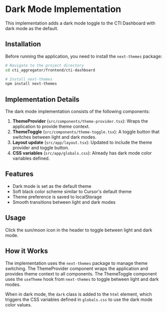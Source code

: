 # Dark Mode Implementation

This implementation adds a dark mode toggle to the CTI Dashboard with dark mode as the default.

## Installation

Before running the application, you need to install the `next-themes` package:

```bash
# Navigate to the project directory
cd cti_aggregator/frontend/cti-dashboard

# Install next-themes
npm install next-themes
```

## Implementation Details

The dark mode implementation consists of the following components:

1. **ThemeProvider** (`src/components/theme-provider.tsx`): Wraps the application to provide theme context.
2. **ThemeToggle** (`src/components/theme-toggle.tsx`): A toggle button that switches between light and dark modes.
3. **Layout update** (`src/app/layout.tsx`): Updated to include the theme provider and toggle button.
4. **CSS variables** (`src/app/globals.css`): Already has dark mode color variables defined.

## Features

- Dark mode is set as the default theme
- Soft black color scheme similar to Cursor's default theme
- Theme preference is saved to localStorage
- Smooth transitions between light and dark modes

## Usage

Click the sun/moon icon in the header to toggle between light and dark mode.

## How it Works

The implementation uses the `next-themes` package to manage theme switching. The ThemeProvider component wraps the application and provides theme context to all components. The ThemeToggle component uses the `useTheme` hook from `next-themes` to toggle between light and dark modes.

When in dark mode, the `dark` class is added to the `html` element, which triggers the CSS variables defined in `globals.css` to use the dark mode color values. 